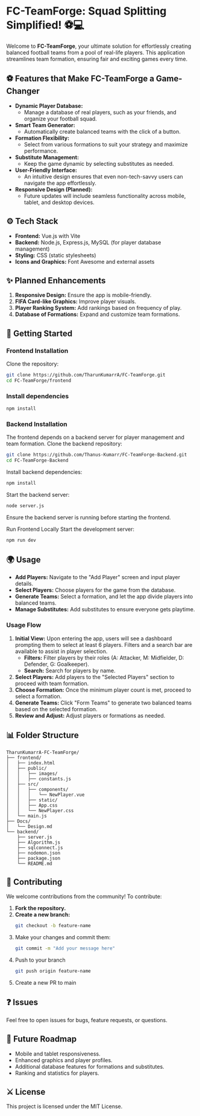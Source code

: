 # FC-TeamForge: Squad Splitting Simplified! ⚽💻

Welcome to **FC-TeamForge**, your ultimate solution for effortlessly creating balanced football teams from a pool of real-life players. This application streamlines team formation, ensuring fair and exciting games every time.

## ⚽ **Features that Make FC-TeamForge a Game-Changer**

- **Dynamic Player Database:**
  - Manage a database of real players, such as your friends, and organize your football squad.
- **Smart Team Generator:**
  - Automatically create balanced teams with the click of a button.
- **Formation Flexibility:**
  - Select from various formations to suit your strategy and maximize performance.
- **Substitute Management:**
  - Keep the game dynamic by selecting substitutes as needed.
- **User-Friendly Interface:**
  - An intuitive design ensures that even non-tech-savvy users can navigate the app effortlessly.
- **Responsive Design (Planned):**
  - Future updates will include seamless functionality across mobile, tablet, and desktop devices.

## ⚙️ **Tech Stack**

- **Frontend:** Vue.js with Vite
- **Backend:** Node.js, Express.js, MySQL (for player database management)
- **Styling:** CSS (static stylesheets)
- **Icons and Graphics:** Font Awesome and external assets

## ✨ **Planned Enhancements**

1. **Responsive Design:** Ensure the app is mobile-friendly.
2. **FIFA Card-like Graphics:** Improve player visuals.
3. **Player Ranking System:** Add rankings based on frequency of play.
4. **Database of Formations:** Expand and customize team formations.

## 🚀 **Getting Started**

### **Frontend Installation**

Clone the repository:
```bash
git clone https://github.com/TharunKumarrA/FC-TeamForge.git
cd FC-TeamForge/frontend
```
### Install dependencies

```bash
npm install
```
### Backend Installation

The frontend depends on a backend server for player management and team formation. Clone the backend repository:

```bash
git clone https://github.com/Thanus-Kumarr/FC-TeamForge-Backend.git
cd FC-TeamForge-Backend
```
Install backend dependencies:

```bash
npm install
```
Start the backend server:

```bash
node server.js
```
Ensure the backend server is running before starting the frontend.

Run Frontend Locally
Start the development server:

```bash
npm run dev
```
## 🌍 Usage

- **Add Players:** Navigate to the "Add Player" screen and input player details.
- **Select Players:** Choose players for the game from the database.
- **Generate Teams:** Select a formation, and let the app divide players into balanced teams.
- **Manage Substitutes:** Add substitutes to ensure everyone gets playtime.

### **Usage Flow**

1. **Initial View:** Upon entering the app, users will see a dashboard prompting them to select at least 6 players. Filters and a search bar are available to assist in player selection.
   - **Filters:** Filter players by their roles (A: Attacker, M: Midfielder, D: Defender, G: Goalkeeper).
   - **Search:** Search for players by name.
2. **Select Players:** Add players to the "Selected Players" section to proceed with team formation.
3. **Choose Formation:** Once the minimum player count is met, proceed to select a formation.
4. **Generate Teams:** Click "Form Teams" to generate two balanced teams based on the selected formation.
5. **Review and Adjust:** Adjust players or formations as needed.

## 📊 Folder Structure

```plaintext
TharunKumarrA-FC-TeamForge/
├── frontend/
│   ├── index.html
│   ├── public/
│   │   ├── images/
│   │   ├── constants.js
│   ├── src/
│   │   ├── components/
│   │   │   └── NewPlayer.vue
│   │   ├── static/
│   │   ├── App.css
│   │   └── NewPlayer.css
│   └── main.js
├── Docs/
│   └── Design.md
└── backend/
    ├── server.js
    ├── Algorithm.js
    ├── sqlconnect.js
    ├── nodemon.json
    ├── package.json
    └── README.md
```
## 🚒 Contributing

We welcome contributions from the community! To contribute:

1. **Fork the repository.**
2. **Create a new branch:**
   ```bash
   git checkout -b feature-name
   ```
3. Make your changes and commit them:
   ```bash
   git commit -m "Add your message here"
   ```
4. Push to your branch
   ```bash
   git push origin feature-name
   ```
5. Create a new PR to main

## ❓ Issues

Feel free to open issues for bugs, feature requests, or questions.

## 🚀 Future Roadmap

- Mobile and tablet responsiveness.
- Enhanced graphics and player profiles.
- Additional database features for formations and substitutes.
- Ranking and statistics for players.

## ⚔️ License

This project is licensed under the MIT License.


